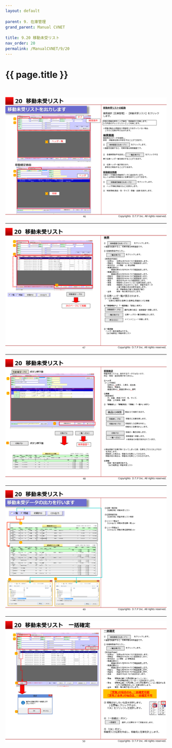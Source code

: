 ```yaml
---
layout: default

parent: 9. 在庫管理
grand_parent: Manual CVNET

title: 9.20 移動未受リスト
nav_order: 20
permalink: /ManualCVNET/9/20
---
```


# {{ page.title }} <br/><br/>



<a href="/img/ZaikoKanri/ZK47.PNG" target="_blank">
<img src="/img/ZaikoKanri/ZK47.PNG" alt="login image"></a>

---

<a href="/img/ZaikoKanri/ZK48.PNG" target="_blank">
<img src="/img/ZaikoKanri/ZK48.PNG" alt="login image"></a>

---

<a href="/img/ZaikoKanri/ZK49.PNG" target="_blank">
<img src="/img/ZaikoKanri/ZK49.PNG" alt="login image"></a>

---

<a href="/img/ZaikoKanri/ZK50.PNG" target="_blank">
<img src="/img/ZaikoKanri/ZK50.PNG" alt="login image"></a>

---

<a href="/img/ZaikoKanri/ZK51.PNG" target="_blank">
<img src="/img/ZaikoKanri/ZK51.PNG" alt="login image"></a>
